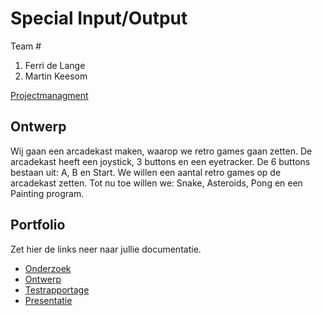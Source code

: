 # Special Input/Output
Team #
1. Ferri de Lange
2. Martin Keesom

[Projectmanagment](https://trello.com/b/ZTAV4GCQ/input-output)

## Ontwerp
Wij gaan een arcadekast maken, waarop we retro games gaan zetten. De arcadekast heeft een joystick, 3 buttons en een eyetracker.
De 6 buttons bestaan uit: A, B en Start.
We willen een aantal retro games op de arcadekast zetten.
Tot nu toe willen we: Snake, Asteroids, Pong en een Painting program.

## Portfolio
Zet hier de links neer naar jullie documentatie.

* [Onderzoek]()
* [Ontwerp]()
* [Testrapportage]()
* [Presentatie](https://docs.google.com/presentation/d/1z-BifD7Kaj2Xq2MyFDJXNy_neg1jWOY5Ln4YvXnXOns/edit?usp=sharing)
